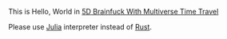 This is Hello, World in [5D Brainfuck With Multiverse Time Travel](https://esolangs.org/wiki/5D_Brainfuck_With_Multiverse_Time_Travel)

Please use [Julia](https://github.com/tr00/5D-brainfuck-with-multiverse-time-travel) interpreter instead of [Rust](https://github.com/RocketRace/fivedbf).
